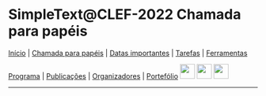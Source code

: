 ﻿
#  SimpleText@CLEF-2022 Chamada para papéis

[Início](./) | [Chamada para papéis](./CFP) | [Datas importantes](./dates) | [Tarefas](./tasks) | [Ferramentas](./tools)

[Programa](./program) | [Publicações](./publications) | [Organizadores](./organisers) | [Portefólio](./portefolio) 
[<img src="https://github.com/simpletext-madics/2021/blob/main/clef/FR.png?raw=true" width="30">](../fr/CFP) [<img src="https://upload.wikimedia.org/wikipedia/commons/f/f2/Flag_of_Great_Britain_%281707–1800%29.svg?raw=true" width="30">](../en/CFP)  [<img src="https://icons.iconarchive.com/icons/wikipedia/flags/128/PT-Portugal-Flag-icon.png?raw=true" width="30">](../pt/CFP)

---

